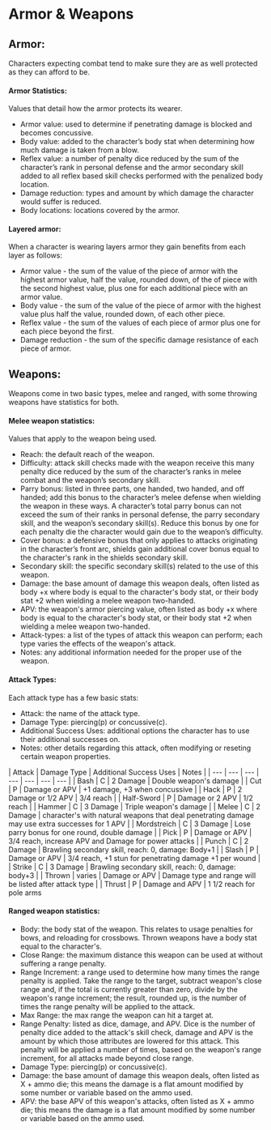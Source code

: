 # Armor & Weapons

## Armor:
Characters expecting combat tend to make sure they are as well protected as they can afford to be.

#### Armor Statistics:
Values that detail how the armor protects its wearer.
* Armor value: used to determine if penetrating damage is blocked and becomes concussive.
* Body value: added to the character’s body stat when determining how much damage is taken from a blow.
* Reflex value: a number of penalty dice reduced by the sum of the character’s rank in personal defense and the armor secondary skill added to all reflex based skill checks performed with the penalized body location.
* Damage reduction: types and amount by which damage the character would suffer is reduced.
* Body locations: locations covered by the armor.

#### Layered armor:
When a character is wearing layers armor they gain benefits from each layer as follows:
* Armor value - the sum of the value of the piece of armor with the highest armor value, half the value, rounded down, of the of piece with the second highest value, plus one for each additional piece with an armor value.
* Body value - the sum of the value of the piece of armor with the highest value plus half the value, rounded down, of each other piece.
* Reflex value - the sum of the values of each piece of armor plus one for each piece beyond the first.
* Damage reduction - the sum of the specific damage resistance of each piece of armor.

## Weapons:
Weapons come in two basic types, melee and ranged, with some throwing weapons have statistics for both.

#### Melee weapon statistics:
Values that apply to the weapon being used.
* Reach: the default reach of the weapon.
* Difficulty: attack skill checks made with the weapon receive this many penalty dice reduced by the sum of the character’s ranks in melee combat and the weapon’s secondary skill.
* Parry bonus: listed in three parts, one handed, two handed, and off handed; add this bonus to the character’s melee defense when wielding the weapon in these ways. A character’s total parry bonus can not exceed the sum of their ranks in personal defense, the parry secondary skill, and the weapon’s secondary skill(s). Reduce this bonus by one for each penalty die the character would gain due to the weapon’s difficulty.
* Cover bonus: a defensive bonus that only applies to attacks originating in the character’s front arc, shields gain additional cover bonus equal to the character's rank in the shields secondary skill.
* Secondary skill: the specific secondary skill(s) related to the use of this weapon.
* Damage: the base amount of damage this weapon deals, often listed as body +x where body is equal to the character's body stat, or their body stat +2 when wielding a melee weapon two-handed.
* APV: the weapon's armor piercing value, often listed as body +x where body is equal to the character's body stat, or their body stat +2 when wielding a melee weapon two-handed.
* Attack-types: a list of the types of attack this weapon can perform; each type varies the effects of the weapon's attack.
* Notes: any additional information needed for the proper use of the weapon.

#### Attack Types:
Each attack type has a few basic stats:
* Attack: the name of the attack type.
* Damage Type: piercing(p) or concussive(c).
* Additional Success Uses: additional options the character has to use their additional successes on.
* Notes: other details regarding this attack, often modifying or reseting certain weapon properties.

| Attack | Damage Type | Additional Success Uses | Notes |
| --- | --- | --- | --- | --- | --- | --- |
| Bash | C | 2 Damage | Double weapon's damage |
| Cut | P | Damage or APV | +1 damage, +3 when concussive |
| Hack | P | 2 Damage or 1/2 APV | 3/4 reach |
| Half-Sword | P | Damage or 2 APV | 1/2 reach |
| Hammer | C | 3 Damage | Triple weapon's damage |
| Melee | C | 2 Damage | character's with natural weapons that deal penetrating damage may use extra successes for 1 APV |
| Mordstreich | C | 3 Damage | Lose parry bonus for one round, double damage |
| Pick | P | Damage or APV | 3/4 reach, increase APV and Damage for power attacks |
| Punch | C | 2 Damage | Brawling secondary skill, reach: 0, damage: Body+1 |
| Slash | P | Damage or APV | 3/4 reach, +1 stun for penetrating damage +1 per wound |
| Strike | C | 3 Damage | Brawling secondary skill, reach: 0, damage: body+3 |
| Thrown | varies | Damage or APV | Damage type and range will be listed after attack type |
| Thrust | P | Damage and APV | 1 1/2 reach for pole arms

#### Ranged weapon statistics:
* Body: the body stat of the weapon. This relates to usage penalties for bows, and reloading for crossbows. Thrown weapons have a body stat equal to the character's.
* Close Range: the maximum distance this weapon can be used at without suffering a range penalty.
* Range Increment: a range used to determine how many times the range penalty is applied. Take the range to the target, subtract weapon's close range and, if the total is currently greater than zero, divide by the weapon's range increment; the result, rounded up, is the number of times the range penalty will be applied to the attack.  
* Max Range: the max range the weapon can hit a target at.
* Range Penalty: listed as dice, damage, and APV. Dice is the number of penalty dice added to the attack's skill check, damage and APV is the amount by which those attributes are lowered for this attack. This penalty will be applied a number of times, based on the weapon's range increment, for all attacks made beyond close range.
* Damage Type: piercing(p) or concussive(c).
* Damage: the base amount of damage this weapon deals, often listed as X + ammo die; this means the damage is a flat amount modified by some number or variable based on the ammo used.
* APV: the base APV of this weapon's attacks, often listed as X + ammo die; this means the damage is a flat amount modified by some number or variable based on the ammo used.

